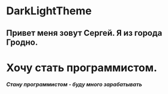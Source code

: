 # DarkLightTheme






Привет меня зовут Сергей. Я из города Гродно.  
--------------------------------------------
Хочу стать программистом.
===========================================
___Стану программистом - буду много зарабатывать___
